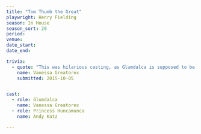 ```yaml
---
title: "Tom Thumb the Great"
playwright: Henry Fielding
season: In House
season_sort: 20
period:
venue:
date_start:
date_end:

trivia:
  - quote: "This was hilarious casting, as Glumdalca is supposed to be a giantess and, at 5ft 3in, I was shorter than nearly all the characters I was supposed to dwarf. I had gastric flu the first two nights, but carried on regardless, complete with massively back-combed hair which took hours to untangle afterwards. My final line in the play, uttered after dramatically falling headlong, was 'I am dead.' I accidentally discovered that smoothing my skirt down decently after expiring would raise a laugh."
    name: Vanessa Greatorex
    submitted: 2015-10-05


cast:
  - role: Glumdalca
    name: Vanessa Greatorex
  - role: Princess Huncamunca
    name: Andy Katz

---
```



